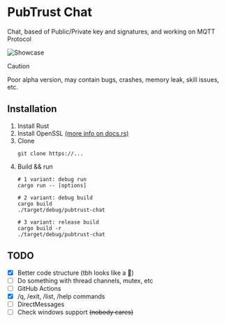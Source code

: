 # PubTrust Chat

Chat, based of Public/Private key and signatures, and working on MQTT Protocol

![Showcase](docs/showcase.gif)

> [!CAUTION]
> 
> Poor alpha version, may contain bugs, crashes, memory leak, skill issues, etc.


## Installation

1. Install Rust
2. Install OpenSSL [(more info on docs.rs)](https://docs.rs/openssl/latest/openssl/#automatic)
3. Clone
   ```shell
   git clone https://...
   ```
4. Build && run
   ```shell
   # 1 variant: debug run
   cargo run -- [options]
   
   # 2 variant: debug build
   cargo build
   ./target/debug/pubtrust-chat
   
   # 3 variant: release build
   cargo build -r
   ./target/debug/pubtrust-chat
   ```

## TODO
- [X] Better code structure (tbh looks like a 💩)
- [ ] Do something with thread channels, mutex, etc
- [ ] GitHub Actions
- [X] /q, /exit, /list, /help commands
- [ ] DirectMessages
- [ ] Check windows support ~~(nobody cares)~~